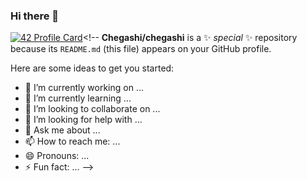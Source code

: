 ### Hi there 👋
[![42 Profile Card](https://1337-readme.vercel.app/api/profile?cursus=42&dark=true&login=mochegri)](https://github.com/mohouyizme/1337-readme)<!--
**Chegashi/chegashi** is a ✨ _special_ ✨ repository because its `README.md` (this file) appears on your GitHub profile.

Here are some ideas to get you started:

- 🔭 I’m currently working on ...
- 🌱 I’m currently learning ...
- 👯 I’m looking to collaborate on ...
- 🤔 I’m looking for help with ...
- 💬 Ask me about ...
- 📫 How to reach me: ...
- 😄 Pronouns: ...
- ⚡ Fun fact: ...
-->
